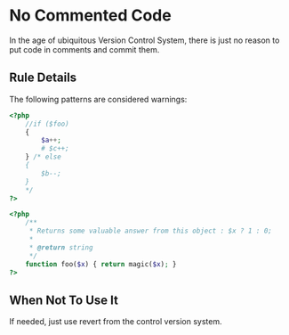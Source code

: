 <!-- Good Practices -->
# No Commented Code

In the age of ubiquitous Version Control System, there is just no reason to put code in comments and commit them. 

## Rule Details

The following patterns are considered warnings:

```php
<?php
	//if ($foo) 
	{
		$a++;
		# $c++;
	} /* else 
	{
		$b--;
	}
	*/
?>
```


```php
<?php
	/**
     * Returns some valuable answer from this object : $x ? 1 : 0;
     *
     * @return string
     */
    function foo($x) { return magic($x); }
?>
```
<!--
### Options
-->
## When Not To Use It

If needed, just use revert from the control version system. 

<!--
## Further Reading 

-->

